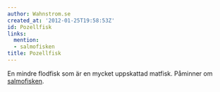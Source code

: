 ```yaml
---
author: Wahnstrom.se
created_at: '2012-01-25T19:58:53Z'
id: Pozellfisk
links:
  mention:
  - salmofisken
title: Pozellfisk
---
```


En mindre flodfisk som är en mycket uppskattad matfisk. Påminner om [salmofisken].

  [salmofisken]: salmofisken
